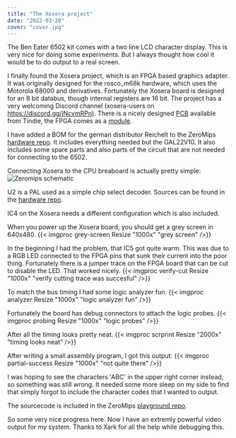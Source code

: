 ```yaml
---
title: "The Xosera project"
date: "2022-03-20"
cover: "cover.jpg"
---
```


The Ben Eater 6502 kit comes with a two line LCD character display. This is very
nice for doing some experiments. But I always thought how cool it would be to
do output to a real screen.

I finally found the Xosera project, which is an FPGA based graphics adapter.
It was originally designed for the rosco_m68k hardware, which uses the
Motorola 68000 and derivatives. Fortunately the Xosera board is designed for
an 8 bit databus, though internal registers are 16 bit. The project has a very
welcoming Discord channel (xosera-users on https://discord.gg/jNcvmRPn).
There is a nicely designed [PCB](https://www.tindie.com/products/rosco/xosera-fpga-video-r1/)
available from Tindie, the FPGA comes as a [module](https://tinyvision.ai/products/upduino-v3-0).

I have added a BOM for the german distributor Reichelt to the ZeroMips [hardware repo](https://github.com/ZeroMips/zeromips-hardware).
It includes everything needed but the GAL22V10. It also includes some spare parts
and also parts of the circuit that are not needed for connecting to the 6502.

Connecting Xosera to the CPU breaboard is actually pretty simple:
![Zeromips schematic](/img/zeromips.svg)

U2 is a PAL used as a simple chip select decoder. Sources can be found in the
[hardware repo](https://github.com/ZeroMips/zeromips-hardware).

IC4 on the Xosera needs a different configuration which is also included.

When you power up the Xosera board, you should get a grey screen in 640x480.
{{< imgproc grey-screen Resize "1000x" "grey screen" />}}

In the beginning I had the problem, that IC5 got quite warm. This was due to
a RGB LED connected to the FPGA pins that sunk their current into the poor thing.
Fortunately there is a jumper trace on the FPGA board that can be cut to
disable the LED. That worked nicely.
{{< imgproc verify-cut Resize "1000x" "verify cutting trace was succesful" />}}

To match the bus timing I had some logic analyzer fun.
{{< imgproc analyzer Resize "1000x" "logic analyzer fun" />}}

Fortunately the board has debug connectors to attach the logic probes.
{{< imgproc probing Resize "1000x" "logic probes" />}}

After all the timing looks pretty neat.
{{< imgproc scrprint Resize "2000x" "timing looks neat" />}}

After writing a small assembly program, I got this output:
{{< imgproc partial-success Resize "1000x" "not quite there" />}}

I was hoping to see the characters 'ABC' in the upper right corner instead,
so something was still wrong. It needed some more sleep on my side to find that
simply forgot to include the character codes that I wanted to output.

The sourcecode is included in the ZeroMips [playground repo](https://github.com/ZeroMips/zeromips-playground).

So some very nice progress here. Now I have an extremly powerful video output
for my system. Thanks to Xark for all the help while debugging this.
